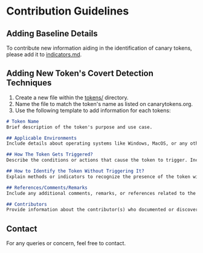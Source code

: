 # Contribution Guidelines

## Adding Baseline Details
To contribute new information aiding in the identification of canary tokens, please add it to [indicators.md](indicators.md).

## Adding New Token's Covert Detection Techniques
1. Create a new file within the [tokens/](tokens/) directory.
2. Name the file to match the token's name as listed on canarytokens.org.
3. Use the following template to add information for each tokens:

```markdown
# Token Name 
Brief description of the token's purpose and use case.

## Applicable Environments
Include details about operating systems like Windows, MacOS, or any other relevant environment specifics that can help prevent triggering the tokens.

## How The Token Gets Triggered?
Describe the conditions or actions that cause the token to trigger. Include technical specifics if known, such as protocols used, required inputs, or environmental triggers.

## How to Identify the Token Without Triggering It?
Explain methods or indicators to recognize the presence of the token without causing it to trigger. This may involve examining metadata, file attributes, network behavior, or other observable characteristics.

## References/Comments/Remarks
Include any additional comments, remarks, or references related to the token, such as known vulnerabilities, related research, or historical context.

## Contributors
Provide information about the contributor(s) who documented or discovered this token. Include their name, affiliation, and contact information if applicable.
```

## Contact
For any queries or concern, feel free to contact.
